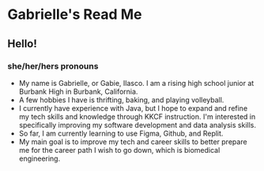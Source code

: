 # Gabrielle's Read Me 
## Hello!
### she/her/hers pronouns
- My name is Gabrielle, or Gabie, Ilasco. I am a rising high school junior at Burbank High in Burbank, California.
- A few hobbies I have is thrifting, baking, and playing volleyball.
- I currently have experience with Java, but I hope to expand and refine my tech skills and knowledge through KKCF instruction. I'm interested in specifically improving my software development and data analysis skills. 
- So far, I am currently learning to use Figma, Github, and Replit.
- My main goal is to improve my tech and career skills to better prepare me for the career path I wish to go down, which is biomedical engineering. 
